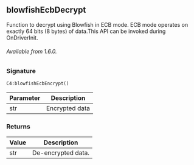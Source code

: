 ## blowfishEcbDecrypt

Function to decrypt using Blowfish in ECB mode. ECB mode operates on exactly 64 bits (8 bytes) of data.This
API can be invoked during OnDriverInit.

###### Available from 1.6.0.


### Signature

`C4:blowfishEcbEncrypt()`


| Parameter | Description |
| --- | --- |
| str | Encrypted data |


### Returns

| Value | Description |
| --- | --- |
| str | De-encrypted data. |